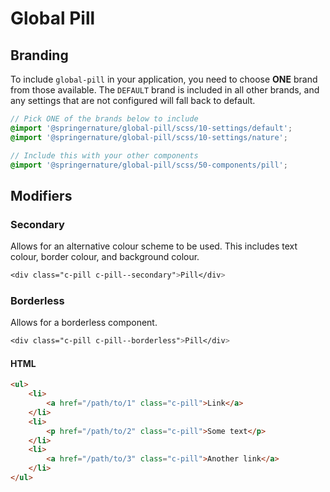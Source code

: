 # Global Pill

## Branding

To include `global-pill` in your application, you need to choose **ONE** brand from those available. The `DEFAULT` brand is included in all other brands, and any settings that are not configured will fall back to default.

```scss
// Pick ONE of the brands below to include
@import '@springernature/global-pill/scss/10-settings/default';
@import '@springernature/global-pill/scss/10-settings/nature';

// Include this with your other components
@import '@springernature/global-pill/scss/50-components/pill';
```

## Modifiers

### Secondary
Allows for an alternative colour scheme to be used. This includes text colour, border colour, and background colour.

```scss
<div class="c-pill c-pill--secondary">Pill</div>
```

### Borderless
Allows for a borderless component.

```scss
<div class="c-pill c-pill--borderless">Pill</div>
```

#### HTML

```html
<ul>
    <li>
        <a href="/path/to/1" class="c-pill">Link</a>
    </li>
    <li>
        <p href="/path/to/2" class="c-pill">Some text</p>
    </li>
    <li>
        <a href="/path/to/3" class="c-pill">Another link</a>
    </li>
</ul>
```
